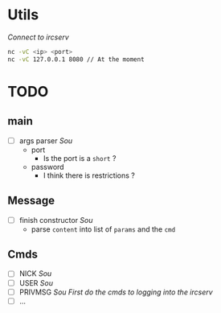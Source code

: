 # Utils
*Connect to ircserv*
```bash
nc -vC <ip> <port>
nc -vC 127.0.0.1 8080 // At the moment
```

# TODO
## main
- [ ] args parser                                                          *Sou*
  - port
    - Is the port is a `short` ?
  - password
    - I think there is restrictions ?

## Message
- [ ] finish constructor                                                   *Sou*
  - parse `content` into list of `params` and the `cmd`

## Cmds
- [ ] NICK                                                                 *Sou*
- [ ] USER                                                                 *Sou*
- [ ] PRIVMSG                                                              *Sou*
*First do the cmds to logging into the ircserv*
- [ ] ...
